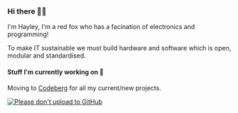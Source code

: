 ### Hi there 👋🦊

I'm Hayley, I'm a red fox who has a facination of electronics and programming!

To make IT sustainable we must build hardware and software which is open, modular and standardised.

#### Stuff I'm currently working on 🔧

Moving to [Codeberg](https://codeberg.org/hugglesfox) for all my current/new projects.

[![Please don't upload to GitHub](https://nogithub.codeberg.page/badge.svg)](https://nogithub.codeberg.page)
